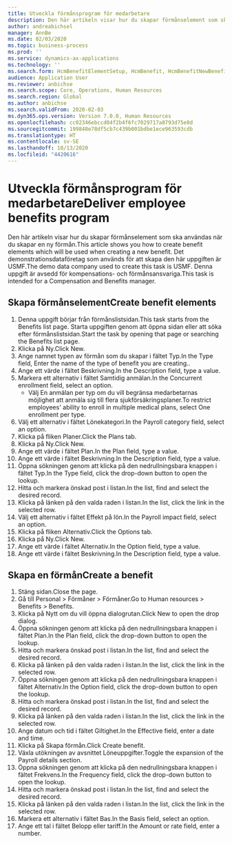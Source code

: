 ```yaml
---
title: Utveckla förmånsprogram för medarbetare
description: Den här artikeln visar hur du skapar förmånselement som ska användas när du skapar en ny förmån.
author: andreabichsel
manager: AnnBe
ms.date: 02/03/2020
ms.topic: business-process
ms.prod: ''
ms.service: dynamics-ax-applications
ms.technology: ''
ms.search.form: HcmBenefitElementSetup, HcmBenefit, HcmBenefitNewBenefit, HcmBenefitPlanLookup, BenefitWorkspace, HcmBenefitSummaryPart
audience: Application User
ms.reviewer: anbichse
ms.search.scope: Core, Operations, Human Resources
ms.search.region: Global
ms.author: anbichse
ms.search.validFrom: 2020-02-03
ms.dyn365.ops.version: Version 7.0.0, Human Resources
ms.openlocfilehash: cc02346ebccd04f2b4f6fc7029717a8793d75e0d
ms.sourcegitcommit: 199848e78df5cb7c439b001bdbe1ece963593cdb
ms.translationtype: HT
ms.contentlocale: sv-SE
ms.lasthandoff: 10/13/2020
ms.locfileid: "4420616"
---
```

# <a name="deliver-employee-benefits-program"></a><span data-ttu-id="1f66f-103">Utveckla förmånsprogram för medarbetare</span><span class="sxs-lookup"><span data-stu-id="1f66f-103">Deliver employee benefits program</span></span>

<span data-ttu-id="1f66f-104">Den här artikeln visar hur du skapar förmånselement som ska användas när du skapar en ny förmån.</span><span class="sxs-lookup"><span data-stu-id="1f66f-104">This article shows you how to create benefit elements which will be used when creating a new benefit.</span></span> <span data-ttu-id="1f66f-105">Det demonstrationsdataföretag som används för att skapa den här uppgiften är USMF.</span><span class="sxs-lookup"><span data-stu-id="1f66f-105">The demo data company used to create this task is USMF.</span></span> <span data-ttu-id="1f66f-106">Denna uppgift är avsedd för kompensations- och förmånsansvariga.</span><span class="sxs-lookup"><span data-stu-id="1f66f-106">This task is intended for a Compensation and Benefits manager.</span></span>


## <a name="create-benefit-elements"></a><span data-ttu-id="1f66f-107">Skapa förmånselement</span><span class="sxs-lookup"><span data-stu-id="1f66f-107">Create benefit elements</span></span>
1. <span data-ttu-id="1f66f-108">Denna uppgift börjar från förmånslistsidan.</span><span class="sxs-lookup"><span data-stu-id="1f66f-108">This task starts from the Benefits list page.</span></span> <span data-ttu-id="1f66f-109">Starta uppgiften genom att öppna sidan eller att söka efter förmånslistsidan.</span><span class="sxs-lookup"><span data-stu-id="1f66f-109">Start the task by opening that page or searching the Benefits list page.</span></span>
2. <span data-ttu-id="1f66f-110">Klicka på Ny.</span><span class="sxs-lookup"><span data-stu-id="1f66f-110">Click New.</span></span>
3. <span data-ttu-id="1f66f-111">Ange namnet typen av förmån som du skapar i fältet Typ.</span><span class="sxs-lookup"><span data-stu-id="1f66f-111">In the Type field, Enter the name of the type of benefit you are creating..</span></span>
4. <span data-ttu-id="1f66f-112">Ange ett värde i fältet Beskrivning.</span><span class="sxs-lookup"><span data-stu-id="1f66f-112">In the Description field, type a value.</span></span>
5. <span data-ttu-id="1f66f-113">Markera ett alternativ i fältet Samtidig anmälan.</span><span class="sxs-lookup"><span data-stu-id="1f66f-113">In the Concurrent enrollment field, select an option.</span></span>
    * <span data-ttu-id="1f66f-114">Välj En anmälan per typ om du vill begränsa medarbetarnas möjlighet att anmäla sig till flera sjukförsäkringsplaner.</span><span class="sxs-lookup"><span data-stu-id="1f66f-114">To restrict employees' ability to enroll in multiple medical plans, select One enrollment per type.</span></span>  
6. <span data-ttu-id="1f66f-115">Välj ett alternativ i fältet Lönekategori.</span><span class="sxs-lookup"><span data-stu-id="1f66f-115">In the Payroll category field, select an option.</span></span>
7. <span data-ttu-id="1f66f-116">Klicka på fliken Planer.</span><span class="sxs-lookup"><span data-stu-id="1f66f-116">Click the Plans tab.</span></span>
8. <span data-ttu-id="1f66f-117">Klicka på Ny.</span><span class="sxs-lookup"><span data-stu-id="1f66f-117">Click New.</span></span>
9. <span data-ttu-id="1f66f-118">Ange ett värde i fältet Plan.</span><span class="sxs-lookup"><span data-stu-id="1f66f-118">In the Plan field, type a value.</span></span>
10. <span data-ttu-id="1f66f-119">Ange ett värde i fältet Beskrivning.</span><span class="sxs-lookup"><span data-stu-id="1f66f-119">In the Description field, type a value.</span></span>
11. <span data-ttu-id="1f66f-120">Öppna sökningen genom att klicka på den nedrullningsbara knappen i fältet Typ.</span><span class="sxs-lookup"><span data-stu-id="1f66f-120">In the Type field, click the drop-down button to open the lookup.</span></span>
12. <span data-ttu-id="1f66f-121">Hitta och markera önskad post i listan.</span><span class="sxs-lookup"><span data-stu-id="1f66f-121">In the list, find and select the desired record.</span></span>
13. <span data-ttu-id="1f66f-122">Klicka på länken på den valda raden i listan.</span><span class="sxs-lookup"><span data-stu-id="1f66f-122">In the list, click the link in the selected row.</span></span>
14. <span data-ttu-id="1f66f-123">Välj ett alternativ i fältet Effekt på lön.</span><span class="sxs-lookup"><span data-stu-id="1f66f-123">In the Payroll impact field, select an option.</span></span>
15. <span data-ttu-id="1f66f-124">Klicka på fliken Alternativ.</span><span class="sxs-lookup"><span data-stu-id="1f66f-124">Click the Options tab.</span></span>
16. <span data-ttu-id="1f66f-125">Klicka på Ny.</span><span class="sxs-lookup"><span data-stu-id="1f66f-125">Click New.</span></span>
17. <span data-ttu-id="1f66f-126">Ange ett värde i fältet Alternativ.</span><span class="sxs-lookup"><span data-stu-id="1f66f-126">In the Option field, type a value.</span></span>
18. <span data-ttu-id="1f66f-127">Ange ett värde i fältet Beskrivning.</span><span class="sxs-lookup"><span data-stu-id="1f66f-127">In the Description field, type a value.</span></span>

## <a name="create-a-benefit"></a><span data-ttu-id="1f66f-128">Skapa en förmån</span><span class="sxs-lookup"><span data-stu-id="1f66f-128">Create a benefit</span></span>
1. <span data-ttu-id="1f66f-129">Stäng sidan.</span><span class="sxs-lookup"><span data-stu-id="1f66f-129">Close the page.</span></span>
2. <span data-ttu-id="1f66f-130">Gå till Personal > Förmåner > Förmåner.</span><span class="sxs-lookup"><span data-stu-id="1f66f-130">Go to Human resources > Benefits > Benefits.</span></span>
3. <span data-ttu-id="1f66f-131">Klicka på Nytt om du vill öppna dialogrutan.</span><span class="sxs-lookup"><span data-stu-id="1f66f-131">Click New to open the drop dialog.</span></span>
4. <span data-ttu-id="1f66f-132">Öppna sökningen genom att klicka på den nedrullningsbara knappen i fältet Plan.</span><span class="sxs-lookup"><span data-stu-id="1f66f-132">In the Plan field, click the drop-down button to open the lookup.</span></span>
5. <span data-ttu-id="1f66f-133">Hitta och markera önskad post i listan.</span><span class="sxs-lookup"><span data-stu-id="1f66f-133">In the list, find and select the desired record.</span></span>
6. <span data-ttu-id="1f66f-134">Klicka på länken på den valda raden i listan.</span><span class="sxs-lookup"><span data-stu-id="1f66f-134">In the list, click the link in the selected row.</span></span>
7. <span data-ttu-id="1f66f-135">Öppna sökningen genom att klicka på den nedrullningsbara knappen i fältet Alternativ.</span><span class="sxs-lookup"><span data-stu-id="1f66f-135">In the Option field, click the drop-down button to open the lookup.</span></span>
8. <span data-ttu-id="1f66f-136">Hitta och markera önskad post i listan.</span><span class="sxs-lookup"><span data-stu-id="1f66f-136">In the list, find and select the desired record.</span></span>
9. <span data-ttu-id="1f66f-137">Klicka på länken på den valda raden i listan.</span><span class="sxs-lookup"><span data-stu-id="1f66f-137">In the list, click the link in the selected row.</span></span>
10. <span data-ttu-id="1f66f-138">Ange datum och tid i fältet Giltighet.</span><span class="sxs-lookup"><span data-stu-id="1f66f-138">In the Effective field, enter a date and time.</span></span>
11. <span data-ttu-id="1f66f-139">Klicka på Skapa förmån.</span><span class="sxs-lookup"><span data-stu-id="1f66f-139">Click Create benefit.</span></span>
12. <span data-ttu-id="1f66f-140">Växla utökningen av avsnittet Löneuppgifter.</span><span class="sxs-lookup"><span data-stu-id="1f66f-140">Toggle the expansion of the Payroll details section.</span></span>
13. <span data-ttu-id="1f66f-141">Öppna sökningen genom att klicka på den nedrullningsbara knappen i fältet Frekvens.</span><span class="sxs-lookup"><span data-stu-id="1f66f-141">In the Frequency field, click the drop-down button to open the lookup.</span></span>
14. <span data-ttu-id="1f66f-142">Hitta och markera önskad post i listan.</span><span class="sxs-lookup"><span data-stu-id="1f66f-142">In the list, find and select the desired record.</span></span>
15. <span data-ttu-id="1f66f-143">Klicka på länken på den valda raden i listan.</span><span class="sxs-lookup"><span data-stu-id="1f66f-143">In the list, click the link in the selected row.</span></span>
16. <span data-ttu-id="1f66f-144">Markera ett alternativ i fältet Bas.</span><span class="sxs-lookup"><span data-stu-id="1f66f-144">In the Basis field, select an option.</span></span>
17. <span data-ttu-id="1f66f-145">Ange ett tal i fältet Belopp eller tariff.</span><span class="sxs-lookup"><span data-stu-id="1f66f-145">In the Amount or rate field, enter a number.</span></span>

